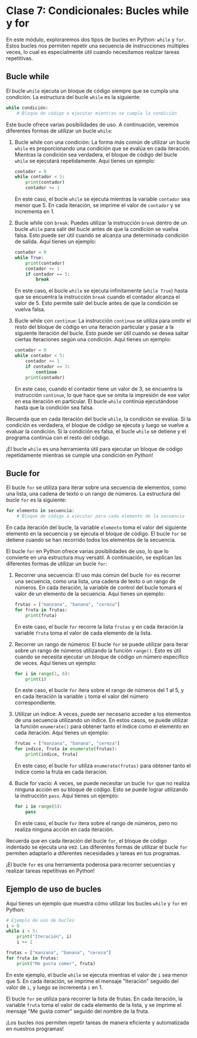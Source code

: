 # Clase 7: Condicionales: Bucles while y for

En este módulo, exploraremos dos tipos de bucles en Python: `while` y `for`. Estos bucles nos permiten repetir una secuencia de instrucciones múltiples veces, lo cual es especialmente útil cuando necesitamos realizar tareas repetitivas.

## Bucle while

El bucle `while` ejecuta un bloque de código siempre que se cumpla una condición. La estructura del bucle `while` es la siguiente:

```python
while condición:
    # Bloque de código a ejecutar mientras se cumpla la condición
```

Este bucle ofrece varias posibilidades de uso. A continuación, veremos diferentes formas de utilizar un bucle `while`:

1. Bucle while con una condición: La forma más común de utilizar un bucle `while` es proporcionando una condición que se evalúa en cada iteración. Mientras la condición sea verdadera, el bloque de código del bucle `while` se ejecutará repetidamente. Aquí tienes un ejemplo:

   ```python
   contador = 0
   while contador < 5:
       print(contador)
       contador += 1
   ```

   En este caso, el bucle `while` se ejecuta mientras la variable `contador` sea menor que 5. En cada iteración, se imprime el valor de `contador` y se incrementa en 1.

2. Bucle while con `break`: Puedes utilizar la instrucción `break` dentro de un bucle `while` para salir del bucle antes de que la condición se vuelva falsa. Esto puede ser útil cuando se alcanza una determinada condición de salida. Aquí tienes un ejemplo:

   ```python
   contador = 0
   while True:
       print(contador)
       contador += 1
       if contador == 5:
           break
   ```

   En este caso, el bucle `while` se ejecuta infinitamente (`while True`) hasta que se encuentra la instrucción `break` cuando el contador alcanza el valor de 5. Esto permite salir del bucle antes de que la condición se vuelva falsa.

3. Bucle while con `continue`: La instrucción `continue` se utiliza para omitir el resto del bloque de código en una iteración particular y pasar a la siguiente iteración del bucle. Esto puede ser útil cuando se desea saltar ciertas iteraciones según una condición. Aquí tienes un ejemplo:

   ```python
   contador = 0
   while contador < 5:
       contador += 1
       if contador == 3:
           continue
       print(contador)
   ```

   En este caso, cuando el contador tiene un valor de 3, se encuentra la instrucción `continue`, lo que hace que se omita la impresión de ese valor en esa iteración en particular. El bucle `while` continúa ejecutándose hasta que la condición sea falsa.

Recuerda que en cada iteración del bucle `while`, la condición se evalúa. Si la condición es verdadera, el bloque de código se ejecuta y luego se vuelve a evaluar la condición. Si la condición es falsa, el bucle `while` se detiene y el programa continúa con el resto del código.

¡El bucle `while` es una herramienta útil para ejecutar un bloque de código repetidamente mientras se cumple una condición en Python!

## Bucle for

El bucle `for` se utiliza para iterar sobre una secuencia de elementos, como una lista, una cadena de texto o un rango de números. La estructura del bucle `for` es la siguiente:

```python
for elemento in secuencia:
    # Bloque de código a ejecutar para cada elemento de la secuencia
```

En cada iteración del bucle, la variable `elemento` toma el valor del siguiente elemento en la secuencia y se ejecuta el bloque de código. El bucle `for` se detiene cuando se han recorrido todos los elementos de la secuencia.

El bucle `for` en Python ofrece varias posibilidades de uso, lo que lo convierte en una estructura muy versátil. A continuación, se explican las diferentes formas de utilizar un bucle `for`:

1. Recorrer una secuencia: El uso más común del bucle `for` es recorrer una secuencia, como una lista, una cadena de texto o un rango de números. En cada iteración, la variable de control del bucle tomará el valor de un elemento de la secuencia. Aquí tienes un ejemplo:

   ```python
   frutas = ["manzana", "banana", "cereza"]
   for fruta in frutas:
       print(fruta)
   ```

   En este caso, el bucle `for` recorre la lista `frutas` y en cada iteración la variable `fruta` toma el valor de cada elemento de la lista.

2. Recorrer un rango de números: El bucle `for` se puede utilizar para iterar sobre un rango de números utilizando la función `range()`. Esto es útil cuando se necesita ejecutar un bloque de código un número específico de veces. Aquí tienes un ejemplo:

   ```python
   for i in range(1, 6):
       print(i)
   ```

   En este caso, el bucle `for` itera sobre el rango de números del 1 al 5, y en cada iteración la variable `i` toma el valor del número correspondiente.

3. Utilizar un índice: A veces, puede ser necesario acceder a los elementos de una secuencia utilizando un índice. En estos casos, se puede utilizar la función `enumerate()` para obtener tanto el índice como el elemento en cada iteración. Aquí tienes un ejemplo:

   ```python
   frutas = ["manzana", "banana", "cereza"]
   for indice, fruta in enumerate(frutas):
       print(indice, fruta)
   ```

   En este caso, el bucle `for` utiliza `enumerate(frutas)` para obtener tanto el índice como la fruta en cada iteración.

4. Bucle for vacío: A veces, se puede necesitar un bucle `for` que no realiza ninguna acción en su bloque de código. Esto se puede lograr utilizando la instrucción `pass`. Aquí tienes un ejemplo:

   ```python
   for i in range(5):
       pass
   ```

   En este caso, el bucle `for` itera sobre el rango de números, pero no realiza ninguna acción en cada iteración.

Recuerda que en cada iteración del bucle `for`, el bloque de código indentado se ejecuta una vez. Las diferentes formas de utilizar el bucle `for` permiten adaptarlo a diferentes necesidades y tareas en tus programas.

¡El bucle `for` es una herramienta poderosa para recorrer secuencias y realizar tareas repetitivas en Python!

## Ejemplo de uso de bucles

Aquí tienes un ejemplo que muestra cómo utilizar los bucles `while` y `for` en Python:

```python
# Ejemplo de uso de bucles
i = 0
while i < 5:
    print("Iteración", i)
    i += 1

frutas = ["manzana", "banana", "cereza"]
for fruta in frutas:
    print("Me gusta comer", fruta)
```

En este ejemplo, el bucle `while` se ejecuta mientras el valor de `i` sea menor que 5. En cada iteración, se imprime el mensaje "Iteración" seguido del valor de `i`, y luego se incrementa `i` en 1.

El bucle `for` se utiliza para recorrer la lista de frutas. En cada iteración, la variable `fruta` toma el valor de cada elemento de la lista, y se imprime el mensaje "Me gusta comer" seguido del nombre de la fruta.

¡Los bucles nos permiten repetir tareas de manera eficiente y automatizada en nuestros programas!
